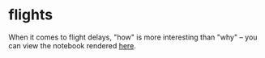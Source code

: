# flights
When it comes to flight delays, "how" is more interesting than "why" – you can view the notebook rendered [here](http://nbviewer.jupyter.org/github/gagejustins/flights/blob/master/flights/flights.ipynb).
